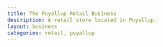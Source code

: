 ```yaml
---
title: The Puyallup Retail Business
description: A retail store located in Puyallup.
layout: business
categories: retail, puyallup
---
```

